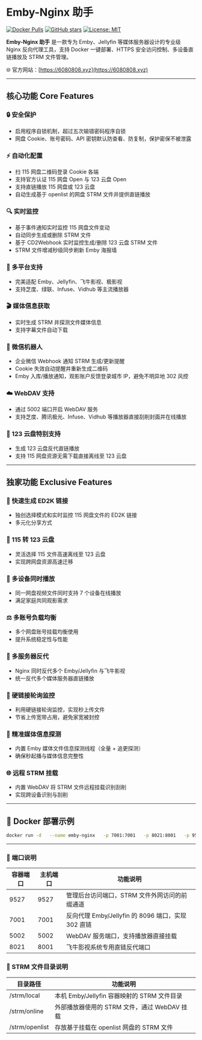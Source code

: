 
# Emby-Nginx 助手

[![Docker Pulls](https://img.shields.io/docker/pulls/yantaocheng/emby-nginx.svg)](https://hub.docker.com/r/yantaocheng/emby-nginx)
[![GitHub stars](https://img.shields.io/github/stars/Yongzz668/emby-nginx.svg)](https://github.com/Yongzz668/emby-nginx/stargazers)
[![License: MIT](https://img.shields.io/badge/License-MIT-blue.svg)](LICENSE)

**Emby-Nginx 助手** 是一款专为 Emby、Jellyfin 等媒体服务器设计的专业级 Nginx 反向代理工具，支持 Docker 一键部署、HTTPS 安全访问控制、多设备直链播放及 STRM 文件管理。

🌐 官方网站：[https://6080808.xyz](https://6080808.xyz)

---

## 核心功能 Core Features

### 🔒 安全保护
- 启用程序自锁机制，超过五次输错密码程序自锁  
- 网盘 Cookie、账号密码、API 密钥默认防查看、防复制，保护密保不被泄露

### ⚡ 自动化配置
- 扫 115 网盘二维码登录 Cookie 各端  
- 支持官方认证 115 网盘 Open 与 123 云盘 Open  
- 支持直链播放 115 网盘或 123 云盘  
- 自动生成基于 openlist 的网盘 STRM 文件并提供直链播放

### 🔍 实时监控
- 基于事件通知实时监控 115 网盘文件变动  
- 自动同步生成或删除 STRM 文件  
- 基于 CD2Webhook 实时监控生成/删除 123 云盘 STRM 文件  
- STRM 文件增减秒级同步刷新 Emby 海报墙

### 📱 多平台支持
- 完美适配 Emby、Jellyfin、飞牛影视、极影视  
- 支持芝度、绿联、Infuse、Vidhub 等主流播放器

### 🎬 媒体信息获取
- 实时生成 STRM 并探测文件媒体信息  
- 支持字幕文件自动下载

### 🤖 微信机器人
- 企业微信 Webhook 通知 STRM 生成/更新提醒  
- Cookie 失效自动提醒并重新生成二维码  
- Emby 入库/播放通知，观影账户反馈登录城市 IP，避免不明异地 302 风控

### ☁️ WebDAV 支持
- 通过 5002 端口开启 WebDAV 服务  
- 支持芝度、腾讯极光、Infuse、Vidhub 等播放器直接刮削封面并在线播放

### 🚀 123 云盘特别支持
- 生成 123 云盘反代直链播放  
- 支持 115 网盘资源无需下载直接离线至 123 云盘

---

## 独家功能 Exclusive Features

### 🎯 快速生成 ED2K 链接
- 独创选择模式和实时监控 115 网盘文件的 ED2K 链接  
- 多元化分享方式

### 🔄 115 转 123 云盘
- 灵活选择 115 文件高速离线至 123 云盘  
- 实现跨网盘资源高速迁移

### 👥 多设备同时播放
- 同一网盘视频文件同时支持 7 个设备在线播放  
- 满足家庭共同观影需求

### ⚖️ 多账号负载均衡
- 多个网盘账号挂载均衡使用  
- 提升系统稳定性与性能

### 🔄 多服务器反代
- Nginx 同时反代多个 Emby/Jellyfin 与飞牛影视  
- 统一反代多个媒体服务器直链播放

### 💾 硬链接轮询监控
- 利用硬链接轮询监控，实现秒上传文件  
- 节省上传宽带占用，避免家宽被封控

### 🔧 精准媒体信息探测
- 内置 Emby 媒体文件信息探测线程（全量 + 追更探测）  
- 确保秒起播与媒体信息完整性

### 🌐 远程 STRM 挂载
- 内置 WebDAV 将 STRM 文件远程挂载识别刮削  
- 实现跨设备识别与刮削

---

## 🐳 Docker 部署示例

```bash
docker run -d   --name emby-nginx   -p 7001:7001   -p 8021:8001   -p 9527:9527   -p 5002:5002   -v /vol1/1000/emby-nginx/strm:/strm   -v /vol1/1000/emby-nginx/backup:/app/backup   --network bridge   --restart unless-stopped   --privileged   yantaocheng/emby-nginx:latest
```

---

### 🔌 端口说明

| 容器端口 | 主机端口 | 功能说明 |
|-----------|----------|----------|
| 9527      | 9527     | 管理后台访问端口，STRM 文件外网访问的前缀通道 |
| 7001      | 7001     | 反向代理 Emby/Jellyfin 的 8096 端口，实现 302 直链 |
| 5002      | 5002     | WebDAV 服务端口，支持播放器直接挂载 |
| 8021      | 8001     | 飞牛影视系统专用直链反代端口 |

### 📂 STRM 文件目录说明

| 目录路径             | 功能说明 |
|---------------------|----------|
| /strm/local          | 本机 Emby/Jellyfin 容器映射的 STRM 文件目录 |
| /strm/online         | 外部播放器使用的 STRM 文件，通过 WebDAV 挂载 |
| /strm/openlist       | 存放基于挂载在 openlist 网盘的 STRM 文件 |
